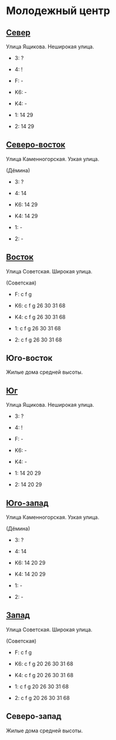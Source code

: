 # Молодежный центр

## [Север](./10580070.md)

Улица Ящикова.
Неширокая улица.

* 3:    ?
* 4:    !
* F:    -

* K6:   -
* K4:   -
* 1:    14  29
* 2:    14  29

## [Северо-восток](./10590075.md)

Улица Каменногорская.
Узкая улица.

(Дёмина)

* 3:    ?
* 4:    14

* K6:   14  29
* K4:   14  29
* 1:    -
* 2:    -

## [Восток](./10590090.md)

Улица Советская.
Широкая улица.

(Советская)

* F:    c   f   g

* K6:   c   f   g
        26  30  31  68
* K4:   c   f   g
        26  30  31  68
* 1:    c   f   g
        26  30  31  68
* 2:    c   f   g
        26  30  31  68

## Юго-восток

Жилые дома средней высоты.

## [Юг](./10580095.md)

Улица Ящикова.
Неширокая улица.

* 3:    ?
* 4:    !
* F:    -

* K6:   -
* K4:   -
* 1:    14  20  29
* 2:    14  20  29

## [Юго-запад](./10575095.md)

Улица Каменногорская.
Узкая улица.

(Дёмина)

* 3:    ?
* 4:    14

* K6:   14  20  29
* K4:   14  20  29
* 1:    -
* 2:    -

## [Запад](./10570090.md)

Улица Советская.
Широкая улица.

(Советская)

* F:    c   f   g

* K6:   c   f   g
        20  26  30  31  68
* K4:   c   f   g
        20  26  30  31  68
* 1:    c   f   g
        20  26  30  31  68
* 2:    c   f   g
        20  26  30  31  68

## Северо-запад

Жилые дома средней высоты.
